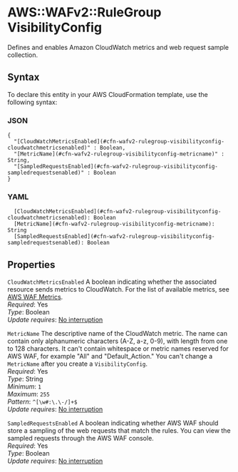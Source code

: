 # AWS::WAFv2::RuleGroup VisibilityConfig<a name="aws-properties-wafv2-rulegroup-visibilityconfig"></a>

Defines and enables Amazon CloudWatch metrics and web request sample collection\. 

## Syntax<a name="aws-properties-wafv2-rulegroup-visibilityconfig-syntax"></a>

To declare this entity in your AWS CloudFormation template, use the following syntax:

### JSON<a name="aws-properties-wafv2-rulegroup-visibilityconfig-syntax.json"></a>

```
{
  "[CloudWatchMetricsEnabled](#cfn-wafv2-rulegroup-visibilityconfig-cloudwatchmetricsenabled)" : Boolean,
  "[MetricName](#cfn-wafv2-rulegroup-visibilityconfig-metricname)" : String,
  "[SampledRequestsEnabled](#cfn-wafv2-rulegroup-visibilityconfig-sampledrequestsenabled)" : Boolean
}
```

### YAML<a name="aws-properties-wafv2-rulegroup-visibilityconfig-syntax.yaml"></a>

```
  [CloudWatchMetricsEnabled](#cfn-wafv2-rulegroup-visibilityconfig-cloudwatchmetricsenabled): Boolean
  [MetricName](#cfn-wafv2-rulegroup-visibilityconfig-metricname): String
  [SampledRequestsEnabled](#cfn-wafv2-rulegroup-visibilityconfig-sampledrequestsenabled): Boolean
```

## Properties<a name="aws-properties-wafv2-rulegroup-visibilityconfig-properties"></a>

`CloudWatchMetricsEnabled`  <a name="cfn-wafv2-rulegroup-visibilityconfig-cloudwatchmetricsenabled"></a>
A boolean indicating whether the associated resource sends metrics to CloudWatch\. For the list of available metrics, see [AWS WAF Metrics](https://docs.aws.amazon.com/waf/latest/developerguide/monitoring-cloudwatch.html#waf-metrics)\.  
*Required*: Yes  
*Type*: Boolean  
*Update requires*: [No interruption](https://docs.aws.amazon.com/AWSCloudFormation/latest/UserGuide/using-cfn-updating-stacks-update-behaviors.html#update-no-interrupt)

`MetricName`  <a name="cfn-wafv2-rulegroup-visibilityconfig-metricname"></a>
The descriptive name of the CloudWatch metric\. The name can contain only alphanumeric characters \(A\-Z, a\-z, 0\-9\), with length from one to 128 characters\. It can't contain whitespace or metric names reserved for AWS WAF, for example "All" and "Default\_Action\." You can't change a `MetricName` after you create a `VisibilityConfig`\.  
*Required*: Yes  
*Type*: String  
*Minimum*: `1`  
*Maximum*: `255`  
*Pattern*: `^[\w#:\.\-/]+$`  
*Update requires*: [No interruption](https://docs.aws.amazon.com/AWSCloudFormation/latest/UserGuide/using-cfn-updating-stacks-update-behaviors.html#update-no-interrupt)

`SampledRequestsEnabled`  <a name="cfn-wafv2-rulegroup-visibilityconfig-sampledrequestsenabled"></a>
A boolean indicating whether AWS WAF should store a sampling of the web requests that match the rules\. You can view the sampled requests through the AWS WAF console\.   
*Required*: Yes  
*Type*: Boolean  
*Update requires*: [No interruption](https://docs.aws.amazon.com/AWSCloudFormation/latest/UserGuide/using-cfn-updating-stacks-update-behaviors.html#update-no-interrupt)